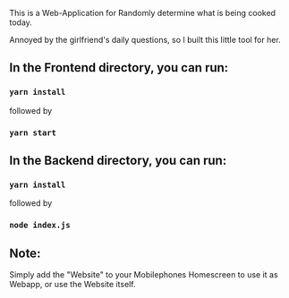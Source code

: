 This is a Web-Application for Randomly determine what is being cooked today.

Annoyed by the girlfriend's daily questions, so I built this little tool for her.

## In the Frontend directory, you can run:

### `yarn install`

followed by

### `yarn start`

## In the Backend directory, you can run:

### `yarn install`

followed by

### `node index.js`

## Note:

Simply add the "Website" to your Mobilephones Homescreen to use it as Webapp, or use the Website itself. 
